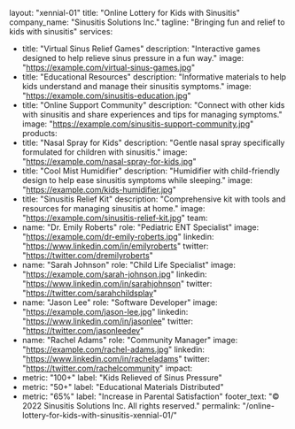 layout: "xennial-01"
title: "Online Lottery for Kids with Sinusitis"
company_name: "Sinusitis Solutions Inc."
tagline: "Bringing fun and relief to kids with sinusitis"
services:
  - title: "Virtual Sinus Relief Games"
    description: "Interactive games designed to help relieve sinus pressure in a fun way."
    image: "https://example.com/virtual-sinus-games.jpg"
  - title: "Educational Resources"
    description: "Informative materials to help kids understand and manage their sinusitis symptoms."
    image: "https://example.com/sinusitis-education.jpg"
  - title: "Online Support Community"
    description: "Connect with other kids with sinusitis and share experiences and tips for managing symptoms."
    image: "https://example.com/sinusitis-support-community.jpg"
products:
  - title: "Nasal Spray for Kids"
    description: "Gentle nasal spray specifically formulated for children with sinusitis."
    image: "https://example.com/nasal-spray-for-kids.jpg"
  - title: "Cool Mist Humidifier"
    description: "Humidifier with child-friendly design to help ease sinusitis symptoms while sleeping."
    image: "https://example.com/kids-humidifier.jpg"
  - title: "Sinusitis Relief Kit"
    description: "Comprehensive kit with tools and resources for managing sinusitis at home."
    image: "https://example.com/sinusitis-relief-kit.jpg"
team:
  - name: "Dr. Emily Roberts"
    role: "Pediatric ENT Specialist"
    image: "https://example.com/dr-emily-roberts.jpg"
    linkedin: "https://www.linkedin.com/in/emilyroberts"
    twitter: "https://twitter.com/dremilyroberts"
  - name: "Sarah Johnson"
    role: "Child Life Specialist"
    image: "https://example.com/sarah-johnson.jpg"
    linkedin: "https://www.linkedin.com/in/sarahjohnson"
    twitter: "https://twitter.com/sarahchildsplay"
  - name: "Jason Lee"
    role: "Software Developer"
    image: "https://example.com/jason-lee.jpg"
    linkedin: "https://www.linkedin.com/in/jasonlee"
    twitter: "https://twitter.com/jasonleedev"
  - name: "Rachel Adams"
    role: "Community Manager"
    image: "https://example.com/rachel-adams.jpg"
    linkedin: "https://www.linkedin.com/in/racheladams"
    twitter: "https://twitter.com/rachelcommunity"
impact:
  - metric: "100+"
    label: "Kids Relieved of Sinus Pressure"
  - metric: "50+"
    label: "Educational Materials Distributed"
  - metric: "65%"
    label: "Increase in Parental Satisfaction"
footer_text: "© 2022 Sinusitis Solutions Inc. All rights reserved."
permalink: "/online-lottery-for-kids-with-sinusitis-xennial-01/"
